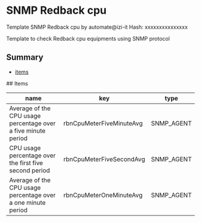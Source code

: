 # SNMP Redback cpu
Template SNMP Redback cpu by automate@izi-it
Hash: xxxxxxxxxxxxxxx

Template to check Redback cpu equipments using SNMP protocol
## Summary
* [items](#items)

<a name="items" />
## Items

| name | key | type |
| ------------- |------------- |------------- |
| Average of the CPU usage percentage over a five minute period | rbnCpuMeterFiveMinuteAvg | SNMP_AGENT |
| CPU usage percentage over the first five second period | rbnCpuMeterFiveSecondAvg | SNMP_AGENT |
| Average of the CPU usage percentage over a one minute period | rbnCpuMeterOneMinuteAvg | SNMP_AGENT |
